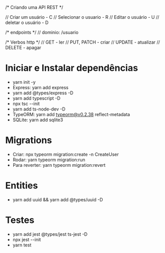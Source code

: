 /* Criando uma API REST */

// Criar um usuário - C
// Selecionar o usuario - R
// Editar o usuário - U
// deletar o usuário - D

/* endpoints */
// dominio: /usuario

/* Verbos http */
// GET - ler
// PUT, PATCH - criar
// UPDATE - atualizar
// DELETE - apagar

# Iniciar e Instalar dependências
- yarn init -y
- Express: yarn add express
- yarn add @types/express -D
- yarn add typescript -D
- npx tsc --init
- yarn add ts-node-dev -D
- TypeORM: yarn add typeorm@v0.2.38 reflect-metadata
- SQLite: yarn add sqlite3

# Migrations
- Criar: npx typeorm migration:create -n CreateUser
- Rodar: yarn typeorm migration:run
- Para reverter: yarn typeorm migration:revert

# Entities
- yarn add uuid && yarn add @types/uuid -D

# Testes
- yarn add jest @types/jest ts-jest -D
- npx jest --init
- yarn test